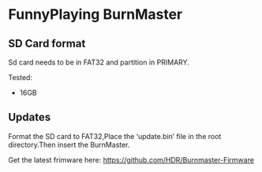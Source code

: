 # FunnyPlaying BurnMaster

## SD Card format
Sd card needs to be in FAT32 and partition in PRIMARY.

Tested:
- 16GB

## Updates
Format the SD card to FAT32,Place the ‘update.bin’ file in the root directory.Then insert the BurnMaster.

Get the latest frimware here: https://github.com/HDR/Burnmaster-Firmware
